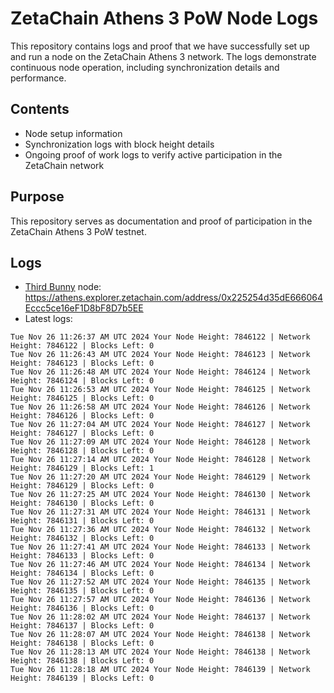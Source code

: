 # ZetaChain Athens 3 PoW Node Logs
This repository contains logs and proof that we have successfully set up and run a node on the ZetaChain Athens 3 network. The logs demonstrate continuous node operation, including synchronization details and performance.

## Contents
- Node setup information
- Synchronization logs with block height details
- Ongoing proof of work logs to verify active participation in the ZetaChain network

## Purpose
This repository serves as documentation and proof of participation in the ZetaChain Athens 3 PoW testnet.

## Logs

- [Third Bunny](https://thirdbunny.xyz/) node: https://athens.explorer.zetachain.com/address/0x225254d35dE666064Eccc5ce16eF1D8bF8D7b5EE
- Latest logs:
```
Tue Nov 26 11:26:37 AM UTC 2024 Your Node Height: 7846122 | Network Height: 7846122 | Blocks Left: 0
Tue Nov 26 11:26:43 AM UTC 2024 Your Node Height: 7846123 | Network Height: 7846123 | Blocks Left: 0
Tue Nov 26 11:26:48 AM UTC 2024 Your Node Height: 7846124 | Network Height: 7846124 | Blocks Left: 0
Tue Nov 26 11:26:53 AM UTC 2024 Your Node Height: 7846125 | Network Height: 7846125 | Blocks Left: 0
Tue Nov 26 11:26:58 AM UTC 2024 Your Node Height: 7846126 | Network Height: 7846126 | Blocks Left: 0
Tue Nov 26 11:27:04 AM UTC 2024 Your Node Height: 7846127 | Network Height: 7846127 | Blocks Left: 0
Tue Nov 26 11:27:09 AM UTC 2024 Your Node Height: 7846128 | Network Height: 7846128 | Blocks Left: 0
Tue Nov 26 11:27:14 AM UTC 2024 Your Node Height: 7846128 | Network Height: 7846129 | Blocks Left: 1
Tue Nov 26 11:27:20 AM UTC 2024 Your Node Height: 7846129 | Network Height: 7846129 | Blocks Left: 0
Tue Nov 26 11:27:25 AM UTC 2024 Your Node Height: 7846130 | Network Height: 7846130 | Blocks Left: 0
Tue Nov 26 11:27:31 AM UTC 2024 Your Node Height: 7846131 | Network Height: 7846131 | Blocks Left: 0
Tue Nov 26 11:27:36 AM UTC 2024 Your Node Height: 7846132 | Network Height: 7846132 | Blocks Left: 0
Tue Nov 26 11:27:41 AM UTC 2024 Your Node Height: 7846133 | Network Height: 7846133 | Blocks Left: 0
Tue Nov 26 11:27:46 AM UTC 2024 Your Node Height: 7846134 | Network Height: 7846134 | Blocks Left: 0
Tue Nov 26 11:27:52 AM UTC 2024 Your Node Height: 7846135 | Network Height: 7846135 | Blocks Left: 0
Tue Nov 26 11:27:57 AM UTC 2024 Your Node Height: 7846136 | Network Height: 7846136 | Blocks Left: 0
Tue Nov 26 11:28:02 AM UTC 2024 Your Node Height: 7846137 | Network Height: 7846137 | Blocks Left: 0
Tue Nov 26 11:28:07 AM UTC 2024 Your Node Height: 7846138 | Network Height: 7846138 | Blocks Left: 0
Tue Nov 26 11:28:13 AM UTC 2024 Your Node Height: 7846138 | Network Height: 7846138 | Blocks Left: 0
Tue Nov 26 11:28:18 AM UTC 2024 Your Node Height: 7846139 | Network Height: 7846139 | Blocks Left: 0
```
